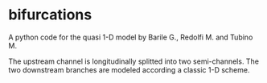 # bifurcations

A python code for the quasi 1-D model by Barile G., Redolfi M. and Tubino M.

The upstream channel is longitudinally splitted into two semi-channels. The two downstream branches are modeled according a classic 1-D scheme. 